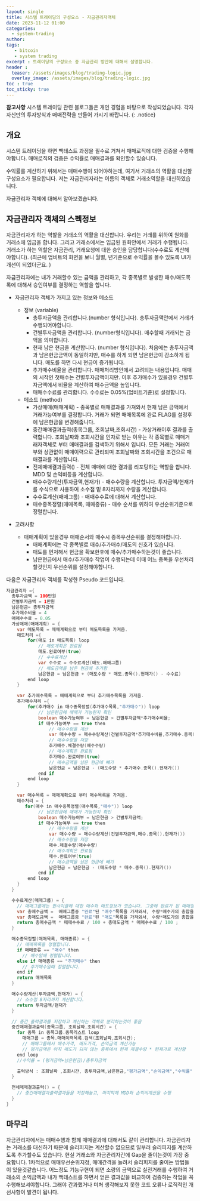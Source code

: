 ```yaml
---
layout: single
title: 시스템 트레이딩의 구성요소 - 자금관리자객체 
date: 2023-11-12 01:00
categories: 
  - system-trading
author: 
tags: 
   - bitcoin
   - system trading
excerpt : 트레이딩의 구성요소 중 자금관리 방안에 대해서 설명합니다.
header :
  teaser: /assets/images/blog/trading-logic.jpg
  overlay_image: /assets/images/blog/trading-logic.jpg
toc : true  
toc_sticky: true
---
```


**참고사항** 시스템 트레이딩 관련 블로그들은 개인 경험을 바탕으로 작성되었습니다. 각자 자신만의 투자방식과 매매전략을 만들어 가시기 바랍니다.
{: .notice} 

## 개요

시스템 트레이딩을 하면 백테스트 과정을 필수로 거쳐서 매매로직에 대한 검증을 수행해야합니다. 
매매로직의 검증은 수익률로 매매결과를 확인할수 있습니다. 

수익률를 계산하기 위해서는 매매수행이 되어야하는데, 여기서 거래소의 역활을 대신할 구성요소가 필요합니다. 
저는 자금관리자라는 이름의 객체로 거래소역할을 대신하였습니다.

자금관리자 객체에 대해서 알아보겠습니다.

## 자금관리자 객체의 스펙정보

자금관리자가 하는 역할을 거래소의 역활을 대신합니다.
우리는 거래를 위하여 원화를 거래소에 입금을 합니다. 그리고 거래소에서는 입금된 원화안에서 거래가 수행됩니다. 
거래소가 하는 역할은 자금관리, 거래요청에 대한 승인을 담당합니다(수수료도 계산해야합니다).
(최근에 업비트의 화면을 보니 월별, 년기준으로 수익률을 볼수 있도록 UI가 개선이 되었더군요. )

자금관리자에는 내가 거래할수 있는 금액을 관리하고, 각 종목별로 발생한 매수/매도목록에 대해서 승인여부를 결정하는 역할을 합니다. 

- 자금관리자 객체가 가지고 있는 정보와 메소드 
  - 정보 (variable) 
    - 총투자금액을 관리합니다.(number 형식입니다). 총투자금액안에서 거래가 수행되어야합니다.
    - 건별투자금액을 관리합니다. (number형식입니다). 매수할때 거래되는 금액을 의미합니다.
    - 현재 남은 현금을 계산합니다. (number 형식입니다). 처음에는 총투자금액과 남은현금금액이 동일하지만, 매수를 하게 되면 남은현금이 감소하게 됩니다. 매도를 하면 다시 현금이 증가됩니다.
    - 추가매수비율을 관리합니다. 매매처리방안에서 고려되는 내용입니다. 매매의 시작인 첫매수는 건별투자금액이지만. 이후 추가매수가 있을경우 건별투자금액에서 비율을 계산하여 매수금액을 높입니다. 
    - 매매수수료를 관리합니다. 수수료는 0.05%(업비트기준)로 설정합니다.
  - 메소드 (method) 
    - 가상매매(매매계획) - 종목별로 매매결과를 가져와서 현재 남은 금액에서 거래가능여부를 결정합니다. 거래가 되면 매매목록에 완료 FLAG를 설정후에 남은현금을 변경해줍니다.
    - 중간매매결과출력(종목그룹, 조회날짜,조회시간) - 가상거래이후 결과를 출력합니다. 조회날짜와 조회시간을 인자로 받는 이유는 각 종목별로 매매거래자객체로 부터 매매결과를 검색하기 위해서 입니다. 모든 거래는 거래여부와 상관없이 매매이력으로 관리되며 조회날짜와 조회시간을 조건으로 매매결과를 계산합니다.
    - 전체매매결과출력() - 전체 매매에 대한 결과를 리포팅하는 역할을 합니다. MDD 및 손익비등을 계산합니다.
    - 매수수량계산(투자금액,현재가) - 매수수량을 계산합니다. 투자금액/현재가를 수식으로 사용하여 소수점 밑 8자리까지 수량을 계산합니다.
    - 수수료계산(매매그룹) - 매매수수료에 대해서 계산합니다. 
    - 매수종목정렬(매매목록, 매매종류) - 매수 순서를 위하여 우선순위기준으로 정렬합니다.

- 고려사항
  - 매매계획이 있을경우 매매순서와 매수시 종목우선순위를 결정해야합니다.
    - 매매계획에는 각 종목별로 매수/추가매수/매도의 신호가 있습니다.
    - 매도를 먼저해서 현금을 확보한후에 매수/추가매수하는것이 좋습니다.
    - 남은현금에서 매수/추가매수 작업이 수행되는데 이때 어느 종목을 우선처리할것인지 우선순위를 설정해야합니다.


다음은 자금관리자 객체를 작성한 Pseudo 코드입니다.

```java
자금관리자 ={
  총투자금액 = 100만원 
  건별투자금액 = 1만원
  남은현금= 총투자금액
  추가매수비율 = 4
  매매수수료 = 0.05
  가상매매(매매계획) = {
    var 매도목록 = 매매계획으로 부터 매도목록을 가져옴.
    매도처리 ={
        for(매도 in 매도목록) loop
            // 매도계획은 완료됨
            매도.완료여부(true)
            // 수수료계산
            var 수수료 = 수수료계산(매도.매매그룹)
            // 매도금액을 남은 현금에 추가함
            남은현금 = 남은현금 + (매도수량 * 매도.종목().현재가() - 수수료)
        end loop
    }

    var 추가매수목록 = 매매계획으로 부터 추가매수목록을 가져옴.
    추가매수처리 ={
        for(추가매수 in 매수종목정렬(추가매수목록,"추가매수")) loop
            // 남은현금에 매매가 가능한지 확인
            boolean 매수가능여부 = 남은현금 > 건별투자금액*추가매수비율;
            if 매수가능여부 == true then  
                // 매수수량을 계산
                var 매수수량 = 매수수량계산(건별투자금액*추가매수비율,추가매수.종목().현재가())
                // 매수수량을 저장
                추가매수.체결수량(매수수량)
                // 매수계획은 완료됨
                추가매수.완료여부(true)
                // 매수금액을 남은 현금에 빼기
                남은현금 = 남은현금 - (매도수량 * 추가매수.종목().현재가())     
            end if
        end loop
    }

    var 매수목록 = 매매계획으로 부터 매수목록을 가져옴.
    매수처리 = {
       for(매수 in 매수종목정렬(매수목록,"매수")) loop
            // 남은현금에 매매가 가능한지 확인
            boolean 매수가능여부 = 남은현금 > 건별투자금액;
            if 매수가능여부 == true then  
                // 매수수량을 계산
                var 매수수량 = 매수수량계산(건별투자금액,매수.종목().현재가())
                // 매수수량을 저장
                매수.체결수량(매수수량)
                // 매수계획은 완료됨
                매수.완료여부(true)
                // 매수금액을 남은 현금에 빼기
                남은현금 = 남은현금 - (매도수량 * 매수.종목().현재가())     
            end if
        end loop
    }
  }

  수수료계산(매매그룹) = {
    // 매매그룹에는 한사이클에 대한 매수와 매도정보가 있습니다. 그중에 완료가 된 매매정보를 가져와서 매매수수료를 계산합니다.
    var 총매수금액 =  매매그룹중 "완료"된 "매수"목록을 가져와서, 수량*매수가의 총합을 구함
    var 총매도금액 =  매매그룹중 "완료"된 "매도"목록을 가져와서, 수량*매도가의 총합을 구함 
    return 총매수금액 * 매매수수료 / 100 + 총매도금액 * 매매수수료 / 100 ;
  }

  매수종목정렬(매매목록, 매매종류) = {
    // 매매목록을 정렬합니다. 
    if 매매종류 == "매수" then
      // 매수일때 정렬합니다.    
    else if 매매종류 == "추가매수" then
      // 추가매수일때 정렬합니다.
    end if
    return 매매목록
  }

  매수수량계산(투자금액,현재가) = {
    // 소수점 8자리까지 계산합니다.
    return 투자금액/현재가
  }

  // 중간 출력결과를 저장하고 계산하는 객체로 분리하는것이 좋음
  중간매매결과출력(종목그룹, 조회날짜,조회시간) = { 
    for 종목 in 종목그룹.종목리스트 loop
      매매그룹 = 종목.매매이력목록.검색(조회날짜,조회시간);
      // 매매그룹에서 매수가격, 매도가격, 손익금액 계산가능
      // 평가금액은 아직 매도가 되지 않는 종목에서 현재 체결수량 * 현재가로 계산함 
    end loop
    //수익률 = (평가금액+남은현금)/총투자금액

    출력방식 : 조회날짜 ,조회시간, 총투자금액,남은현금,"평가금액","손익금액","수익률"
  }

  전체매매결과출력() = {
    // 중간매매결과출력결과들을 저장해놓고, 마지막에 MDD와 손익비계산을 수행
  }
}

```

## 마무리 

자금관리자에서는 매매수행과 함께 매매결과에 대해서도 같이 관리합니다. 자금관리자는 거래소를 대신하기 때문에 슬리피지는 계산할수 없으므로 일부러 슬리피지를 계산하도록 추가할수도 있습니다. 
현실 거래소와 자금관리자간에 Gap을 줄이는것이 가장 중요합니다. 1차적으로 매매우선순위지정, 매매간격을 늘려서 슬리피지를 줄이는 방법들이 있을것같습니다. 
어느정도 기능구현이 되면 소량의 금액으로 실전거래를 수행하여 거래소의 손익금액과 내가 백테스트를 하면서 얻은 결과값을 비교하여 검증하는 작업을 꼭 수행해보셔야합니다. 
그래야 간과했거나 미처 생각해보지 못한 코드 오류나 로직적인 개선사항이 발견이 됩니다.
